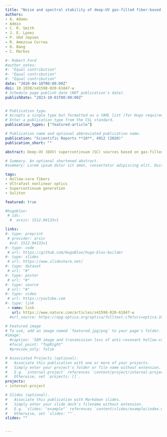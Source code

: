 ```yaml
---
title: "Noise and spectral stability of deep-UV gas-filled fiber-based supercontinuum sources driven by ultrafast mid-IR pulses (Editor choise)"
authors:
- A. Adamu
- Admin
- C. R. Smith
- J. E. Lpoez
- P. Uhd Jepsen
- R. Amezcua Correa
- O. Bang
- C. Markos

#- Robert Ford
#author_notes:
#- "Equal contribution"
#- "Equal contribution"
#- "Equal contribution"
date: "2020-04-18T00:00:00Z"
doi: 10.1038/s41598-020-61847-w
# Schedule page publish date (NOT publication's date).
publishDate: "2023-10-01T00:00:00Z"


# Publication type.
# Accepts a single type but formatted as a YAML list (for Hugo requirements).
# Enter a publication type from the CSL standard.
publication_types: ["featured-article"]

# Publication name and optional abbreviated publication name.
publication: "Scientific Reports **10**, 4912 (2020)"
publication_short: ""

abstract: Deep-UV (DUV) supercontinuum (SC) sources based on gas-filled hollow-core fibers constitute perhaps the most viable solution towards ultrafast, compact, and tunable lasers in the UV spectral region, which can even also extend into the mid-infrared (IR). Noise and spectral stability of such broadband sources are key parameters that define their true potential and suitability towards real-world applications. In order to investigate the spectral stability and noise levels in these fiber-based DUV sources, we generate an SC spectrum that extends from 180 nm (through phase-matched dispersive waves - DWs) to 4 μm by pumping an argon-filled hollow-core anti-resonant fiber at a mid-IR wavelength of 2.45 μm. We characterize the long-term stability of the source over several days and the pulse-to-pulse relative intensity noise (RIN) of the DW at 275 nm. The results indicate no sign of spectral degradation over 110 hours, but the RIN of the DW pulses at 275 nm is found to be as high as 33.3%. Numerical simulations were carried out to investigate the spectral distribution of the RIN and the results confirm the experimental measurements and that the poor noise performance is due to the high RIN of the mid-IR pump laser, which was hitherto not considered in numerical modelling of these sources. The results presented herein provide an important step towards an understanding of the noise mechanism underlying such complex light-gas nonlinear interactions and demonstrate the need for pump laser stabilization.

# Summary. An optional shortened abstract.
#summary: Lorem ipsum dolor sit amet, consectetur adipiscing elit. Duis posuere tellus ac convallis placerat. Proin tincidunt magna sed ex sollicitudin condimentum.

tags:
- Hollow-core fibers
- Ultrafast nonlinear optics
- Supercontinuum generation
- Soliton

featured: true

#hugoblox:
 # ids:
  #  arxiv: 1512.04133v1

links:
#- type: preprint
 # provider: arxiv
  #id: 1512.04133v1
#- type: code
 # url: https://github.com/HugoBlox/hugo-blox-builder
#- type: slides
 # url: https://www.slideshare.net/
#- type: dataset
 # url: "#"
#- type: poster
 # url: "#"
#- type: source
 # url: "#"
#- type: video
 # url: https://youtube.com
#- type: link
 - name: link
   url: https://www.nature.com/articles/s41598-020-61847-w
  #url_source: https://opg.optica.org/optica/fulltext.cfm?uri=optica-10-10-1253

# Featured image
# To use, add an image named `featured.jpg/png` to your page's folder. 
#image:
  #caption: 'SEM image and transmission loss of anti-resonant hollow-core fiber'
  #focal_point: "TopRight"
  #preview_only: false

# Associated Projects (optional).
#   Associate this publication with one or more of your projects.
#   Simply enter your project's folder or file name without extension.
#   E.g. `internal-project` references `content/project/internal-project/index.md`.
#   Otherwise, set `projects: []`.
projects:
- internal-project

# Slides (optional).
#   Associate this publication with Markdown slides.
#   Simply enter your slide deck's filename without extension.
#   E.g. `slides: "example"` references `content/slides/example/index.md`.
#   Otherwise, set `slides: ""`.
slides: ""


---
```

